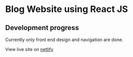 # Blog Website using React JS

## Development progress

Currently only front end design and navigation are done.

View live site on [netlify](https://blog-react-nature.netlify.app/#/)
